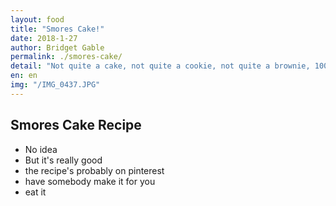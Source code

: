 ```yaml
---
layout: food
title: "Smores Cake!"
date: 2018-1-27
author: Bridget Gable
permalink: ./smores-cake/
detail: "Not quite a cake, not quite a cookie, not quite a brownie, 100% heaven!"
en: en
img: "/IMG_0437.JPG"
---
```



## Smores Cake Recipe

* No idea
* But it's really good
* the recipe's probably on pinterest
* have somebody make it for you
* eat it
